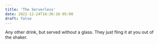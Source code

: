 ```yaml
---
title: 'The Serverless'
date: 2022-12-24T16:36:16-05:00
draft: false
---
```


Any other drink, but served without a glass. They just fling it at you out of the shaker.
